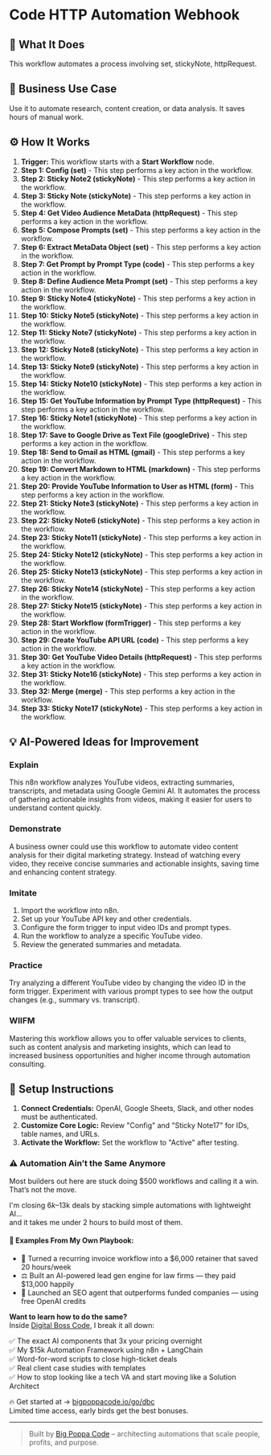 # Code HTTP Automation Webhook

## 🚀 What It Does
This workflow automates a process involving set, stickyNote, httpRequest.

## 💼 Business Use Case
Use it to automate research, content creation, or data analysis. It saves hours of manual work.

## ⚙️ How It Works
1.  **Trigger:** This workflow starts with a **Start Workflow** node.
2. **Step 1: Config (set)** - This step performs a key action in the workflow.
3. **Step 2: Sticky Note2 (stickyNote)** - This step performs a key action in the workflow.
4. **Step 3: Sticky Note (stickyNote)** - This step performs a key action in the workflow.
5. **Step 4: Get Video Audience MetaData (httpRequest)** - This step performs a key action in the workflow.
6. **Step 5: Compose Prompts (set)** - This step performs a key action in the workflow.
7. **Step 6: Extract MetaData Object (set)** - This step performs a key action in the workflow.
8. **Step 7: Get Prompt by Prompt Type (code)** - This step performs a key action in the workflow.
9. **Step 8: Define Audience Meta Prompt (set)** - This step performs a key action in the workflow.
10. **Step 9: Sticky Note4 (stickyNote)** - This step performs a key action in the workflow.
11. **Step 10: Sticky Note5 (stickyNote)** - This step performs a key action in the workflow.
12. **Step 11: Sticky Note7 (stickyNote)** - This step performs a key action in the workflow.
13. **Step 12: Sticky Note8 (stickyNote)** - This step performs a key action in the workflow.
14. **Step 13: Sticky Note9 (stickyNote)** - This step performs a key action in the workflow.
15. **Step 14: Sticky Note10 (stickyNote)** - This step performs a key action in the workflow.
16. **Step 15: Get YouTube Information by Prompt Type (httpRequest)** - This step performs a key action in the workflow.
17. **Step 16: Sticky Note1 (stickyNote)** - This step performs a key action in the workflow.
18. **Step 17: Save to Google Drive as Text File (googleDrive)** - This step performs a key action in the workflow.
19. **Step 18: Send to Gmail as HTML (gmail)** - This step performs a key action in the workflow.
20. **Step 19: Convert Markdown to HTML (markdown)** - This step performs a key action in the workflow.
21. **Step 20: Provide YouTube Information to User as HTML (form)** - This step performs a key action in the workflow.
22. **Step 21: Sticky Note3 (stickyNote)** - This step performs a key action in the workflow.
23. **Step 22: Sticky Note6 (stickyNote)** - This step performs a key action in the workflow.
24. **Step 23: Sticky Note11 (stickyNote)** - This step performs a key action in the workflow.
25. **Step 24: Sticky Note12 (stickyNote)** - This step performs a key action in the workflow.
26. **Step 25: Sticky Note13 (stickyNote)** - This step performs a key action in the workflow.
27. **Step 26: Sticky Note14 (stickyNote)** - This step performs a key action in the workflow.
28. **Step 27: Sticky Note15 (stickyNote)** - This step performs a key action in the workflow.
29. **Step 28: Start Workflow (formTrigger)** - This step performs a key action in the workflow.
30. **Step 29: Create YouTube API URL (code)** - This step performs a key action in the workflow.
31. **Step 30: Get YouTube Video Details (httpRequest)** - This step performs a key action in the workflow.
32. **Step 31: Sticky Note16 (stickyNote)** - This step performs a key action in the workflow.
33. **Step 32: Merge (merge)** - This step performs a key action in the workflow.
34. **Step 33: Sticky Note17 (stickyNote)** - This step performs a key action in the workflow.

## 💡 AI-Powered Ideas for Improvement
### Explain
This n8n workflow analyzes YouTube videos, extracting summaries, transcripts, and metadata using Google Gemini AI. It automates the process of gathering actionable insights from videos, making it easier for users to understand content quickly.

### Demonstrate
A business owner could use this workflow to automate video content analysis for their digital marketing strategy. Instead of watching every video, they receive concise summaries and actionable insights, saving time and enhancing content strategy.

### Imitate
1. Import the workflow into n8n.
2. Set up your YouTube API key and other credentials.
3. Configure the form trigger to input video IDs and prompt types.
4. Run the workflow to analyze a specific YouTube video.
5. Review the generated summaries and metadata.

### Practice
Try analyzing a different YouTube video by changing the video ID in the form trigger. Experiment with various prompt types to see how the output changes (e.g., summary vs. transcript).

### WIIFM
Mastering this workflow allows you to offer valuable services to clients, such as content analysis and marketing insights, which can lead to increased business opportunities and higher income through automation consulting.

## 🔧 Setup Instructions
1. **Connect Credentials:** OpenAI, Google Sheets, Slack, and other nodes must be authenticated.
2. **Customize Core Logic:** Review "Config" and "Sticky Note17" for IDs, table names, and URLs.
3. **Activate the Workflow:** Set the workflow to "Active" after testing.

### ⚠️ Automation Ain’t the Same Anymore

Most builders out here are stuck doing $500 workflows and calling it a win.  
That’s not the move.  

I'm closing $6k–$13k deals by stacking simple automations with lightweight AI...  
and it takes me under 2 hours to build most of them.

#### 🧠 Examples From My Own Playbook:
- 🔁 Turned a recurring invoice workflow into a $6,000 retainer that saved 20 hours/week  
- ⚖️ Built an AI-powered lead gen engine for law firms — they paid $13,000 happily  
- 🚀 Launched an SEO agent that outperforms funded companies — using free OpenAI credits  

**Want to learn how to do the same?**  
Inside [Digital Boss Code](https://bigpoppacode.io/go/dbc), I break it all down:

✅ The exact AI components that 3x your pricing overnight  
✅ My $15k Automation Framework using n8n + LangChain  
✅ Word-for-word scripts to close high-ticket deals  
✅ Real client case studies with templates  
✅ How to stop looking like a tech VA and start moving like a Solution Architect  

🔥 Get started at → [bigpoppacode.io/go/dbc](https://bigpoppacode.io/go/dbc)  
Limited time access, early birds get the best bonuses.

---
> Built by [Big Poppa Code](https://bigpoppacode.io) – architecting automations that scale people, profits, and purpose.
